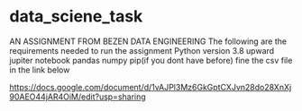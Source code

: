 # data_sciene_task
AN ASSIGNMENT FROM BEZEN DATA ENGINEERING
The following are the requirements needed to run the assignment
Python version 3.8 upward
jupiter notebook
pandas
numpy
pip(if you dont have before)
fine the csv file in the link below

https://docs.google.com/document/d/1vAJPl3Mz6GkGptCXJvn28do28XnXj90AEO44jAR4OiM/edit?usp=sharing
